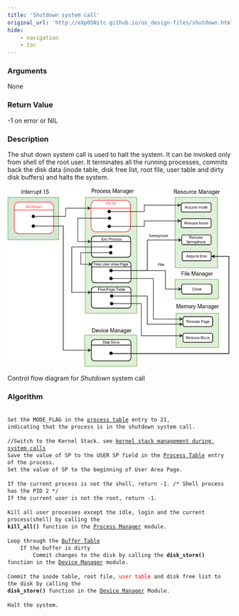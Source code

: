 ```yaml
---
title: 'Shutdown system call'
original_url: 'http://eXpOSNitc.github.io/os_design-files/shutdown.html'
hide:
	- navigation
	- toc
---
```


### Arguments
None

### Return Value
-1 on error or NIL

### Description
The shut down system call is used to halt the system. It can be invoked only from shell of the root user. It terminates all the running processes, commits back the disk data (inode table, disk free list, root file, user table and dirty disk buffers) and halts the system.

![](../assets/img/roadmap/shutdown.png)

Control flow diagram for *Shutdown* system call


### Algorithm

<pre><code>  
Set the MODE_FLAG in the <a href="../process-table/">process table</a> entry to 21, 
indicating that the process is in the shutdown system call.
	
//Switch to the Kernel Stack. see <a href="../stack-smcall/">kernel stack management during system calls</a>
Save the value of SP to the USER SP field in the <a href="../process-table/">Process Table</a> entry of the process.
Set the value of SP to the beginning of User Area Page.

If the current process is not the shell, return -1.	/* Shell process has the PID 2 */
If the current user is not the root, return -1.

Kill all user processes except the idle, login and the current process(shell) by calling the 
<b>kill_all()</b> function in the <a href="../../modules/module-01/">Process Manager</a> module.

Loop through the <a href="../mem-ds/#buffer-table">Buffer Table</a>
	If the buffer is dirty
		Commit changes to the disk by calling the <b>disk_store()</b> function in the <a href="../../modules/module-04/">Device Manager</a> module.

Commit the inode table, root file, <span style="color:red">user table</span> and disk free list to the disk by calling the 
<b>disk_store()</b> function in the <a href="../../modules/module-04/">Device Manager</a> Module.

Halt the system.
</code></pre>  